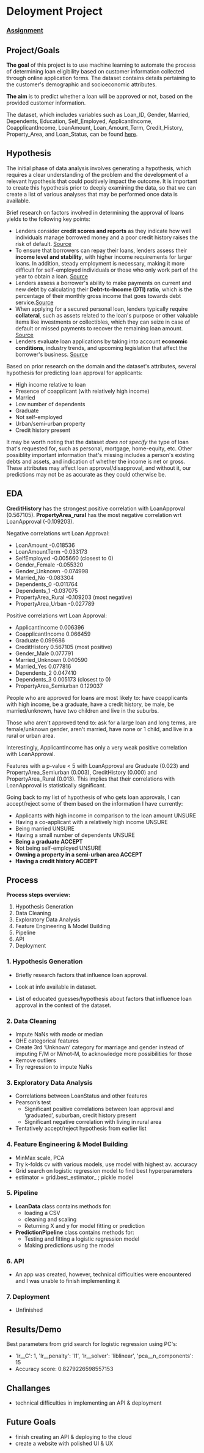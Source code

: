# Deloyment Project 

### [Assignment](assignment.md)

## Project/Goals

**The goal** of this project is to use machine learning to automate the process of determining loan eligibility based on customer information collected through online application forms. The dataset contains details pertaining to the customer's demographic and socioeconomic attributes. 

**The aim** is to predict whether a loan will be approved or not, based on the provided customer information. 

The dataset, which includes variables such as Loan_ID, Gender, Married, Dependents, Education, Self_Employed, ApplicantIncome, CoapplicantIncome, LoanAmount, Loan_Amount_Term, Credit_History, Property_Area, and Loan_Status, can be found [here](https://drive.google.com/file/d/1h_jl9xqqqHflI5PsuiQd_soNYxzFfjKw/view?usp=sharing).

## Hypothesis

The initial phase of data analysis involves generating a hypothesis, which requires a clear understanding of the problem and the development of a relevant hypothesis that could positively impact the outcome. 
It is important to create this hypothesis prior to deeply examining the data, so that we can create a list of various analyses that may be performed once data is available.

Brief research on factors involved in determining the approval of loans yields to the following key points:
- Lenders consider **credit scores and reports** as they indicate how well individuals manage borrowed money and a poor credit history raises the risk of default. [Source](https://www.fool.com/the-ascent/personal-loans/articles/7-factors-lenders-look-considering-your-loan-application/)
- To ensure that borrowers can repay their loans, lenders assess their **income level and stability**, with higher income requirements for larger loans. In addition, steady employment is necessary, making it more difficult for self-employed individuals or those who only work part of the year to obtain a loan. [Source](https://www.fool.com/the-ascent/personal-loans/articles/7-factors-lenders-look-considering-your-loan-application/)
- Lenders assess a borrower's ability to make payments on current and new debt by calculating their **Debt-to-Income (DTI) ratio**, which is the percentage of their monthly gross income that goes towards debt service.[Source](https://www.forbes.com/advisor/personal-loans/personal-loan-requirements/)
- When applying for a secured personal loan, lenders typically require **collateral**, such as assets related to the loan's purpose or other valuable items like investments or collectibles, which they can seize in case of default or missed payments to recover the remaining loan amount. [Source](https://www.forbes.com/advisor/personal-loans/personal-loan-requirements/)
- Lenders evaluate loan applications by taking into account **economic conditions**, industry trends, and upcoming legislation that affect the borrower's business. [Source](https://www.bankofamerica.com/smallbusiness/resources/post/factors-that-impact-loan-decisions-and-how-to-increase-your-approval-odds/)

Based on prior research on the domain and the dataset's attributes, several hypothesis for predicting loan approval for applicants:
- High income relative to loan
- Presence of coapplicant (with relatively high income)
- Married
- Low number of dependents 
- Graduate
- Not self-employed
- Urban/semi-urban property
- Credit history present 

It may be worth noting that the dataset *does not specify* the type of loan that's requested for, such as personal,  mortgage, home-equity, etc. Other possiblity important information that's missing includes a person's existing debts and assets, and indication of whether the income is net or gross. 
These attributes may affect loan approval/disapproval, and without it, our predictions may not be as accurate as they could otherwise be. 

## EDA 
**CreditHistory** has the strongest positive correlation with LoanApproval (0.567105).
**PropertyArea_rural** has the most negative correlation wrt LoanApproval (-0.109203).

Negative correlations wrt Loan Approval:
- LoanAmount               -0.018536
- LoanAmountTerm           -0.033173
- SelfEmployed             -0.005660 (closest to 0)
- Gender_Female            -0.055320
- Gender_Unknown           -0.074998
- Married_No               -0.083304
- Dependents_0             -0.011764
- Dependents_1             -0.037075
- PropertyArea_Rural       -0.109203 (most negative)
- PropertyArea_Urban       -0.027789

Positive correlations wrt Loan Approval:
- ApplicantIncome           0.006396 
- CoapplicantIncome         0.066459
- Graduate                  0.099686
- CreditHistory             0.567105 (most positive)
- Gender_Male               0.077791
- Married_Unknown           0.040590
- Married_Yes               0.077816
- Dependents_2              0.047410
- Dependents_3              0.005173 (closest to 0)
- PropertyArea_Semiurban    0.129037

People who are approved for loans are most likely to: have coapplicants with high income, be a graduate, have a credit history, be male, be married/unknown, have two children and live in the suburbs.

Those who aren't approved tend to: ask for a large loan and long terms, are female/unknown gender, aren't married, have none or 1 child, and live in a rural or urban area. 

Interestingly, ApplicantIncome has only a very weak positive correlation with LoanApproval.

Features with a p-value < 5 with LoanApproval are Graduate (0.023) and PropertyArea_Semiurban (0.003), CreditHistory (0.000) and PropertyArea_Rural (0.013).
This implies that their correlations with LoanApproval is statistically significant.

Going back to my list of hypothesis of who gets loan approvals, I can accept/reject some of them based on the information I have currently:
- Applicants with high income in comparison to the loan amount UNSURE 
- Having a co-applicant with a relatively high income UNSURE 
- Being married UNSURE
- Having a small number of dependents UNSURE
- **Being a graduate ACCEPT**
- Not being self-employed UNSURE 
- **Owning a property in a semi-urban area ACCEPT**
- **Having a credit history ACCEPT**

## Process
**Process steps overview:**
1. Hypothesis Generation 
2. Data Cleaning
3. Exploratory Data Analysis  
4. Feature Engineering & Model Building 
5. Pipeline
6. API
7. Deployment 

### 1. Hypothesis Generation 
- Briefly research factors that influence loan approval. 

- Look at info available in dataset. 

- List of educated guesses/hypothesis about factors that influence loan approval in the context of the dataset.


### 2. Data Cleaning
- Impute NaNs with mode or median 
- OHE categorical features 
- Create 3rd ‘Unknown’ category for marriage and gender instead of imputing F/M or M/not-M, to acknowledge more possibilities for those
- Remove outliers 
- Try regression to impute NaNs

### 3. Exploratory Data Analysis
- Correlations between LoanStatus and other features
- Pearson’s test
    -  Significant positive correlations between loan approval and ‘graduated’, suburban, credit history present 
    - Significant negative correlation with living in rural area
- Tentatively accept/reject hypothesis from earlier list 

### 4. Feature Engineering & Model Building 
- MinMax scale, PCA 
- Try k-folds cv with various models, use model with highest av. accuracy
- Grid search on logistic regression model to find best hyperparameters 
- estimator = grid.best_estimator_ ; pickle model

### 5. Pipeline 
- **LoanData** class contains methods for:
    -  loading a CSV
    - cleaning and scaling
    - Returning X and y for model fitting or prediction
- **PredictionPipeline** class contains methods for:
    - Testing and fitting a logistic regression model
    - Making predictions using the model

### 6. API
- An app was created, however, technical difficulties were encountered and I was unable to finish implementing it 
### 7. Deployment 
- Unfinished 


## Results/Demo
Best parameters from grid search for logistic regression using PC's:
- 'lr__C': 1, 'lr__penalty': 'l1', 'lr__solver': 'liblinear', 'pca__n_components': 15
- Accuracy score: 0.8279226598557153

## Challanges 
- technical difficulties in implementing an API & deployment 

## Future Goals
- finish creating an API & deploying to the cloud 
- create a website with polished UI & UX 